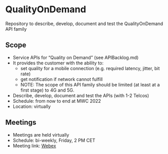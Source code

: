 # QualityOnDemand
Repository to describe, develop, document and test the QualityOnDemand API family

## Scope
* Service APIs for “Quality on Demand” (see APIBacklog.md)  
* It provides the customer with the ability to:  
  * set quality for a mobile connection (e.g. required latency, jitter, bit rate)  
  * get notification if network cannot fulfill  
  * NOTE: The scope of this API family should be limited (at least at a first stage) to 4G and 5G.  
* Describe, develop, document and test the APIs (with 1-2 Telcos)  
* Schedule: from now to end at MWC 2022  
* Location: virtually  

## Meetings
* Meetings are held virtually
* Schedule: bi-weekly, Friday, 2 PM CET
* Meeting link: [Webex](https://dtag.webex.com/dtag/j.php?MTID=md22a2bbe2af203f5a468bd3401e0da37)

